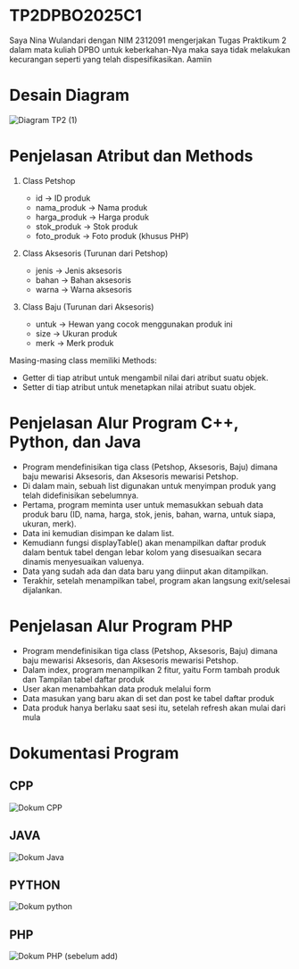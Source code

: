 # TP2DPBO2025C1

Saya Nina Wulandari dengan NIM 2312091 mengerjakan Tugas Praktikum 2 dalam mata kuliah DPBO untuk keberkahan-Nya maka saya tidak melakukan kecurangan seperti yang telah dispesifikasikan. Aamiin

# Desain Diagram
![Diagram TP2 (1)](https://github.com/user-attachments/assets/60651330-b8b3-4a3f-8cd3-4d6c55e244cd)


# Penjelasan Atribut dan Methods
1. Class Petshop
   * id → ID produk
   * nama_produk → Nama produk
   * harga_produk → Harga produk
   * stok_produk → Stok produk
   * foto_produk → Foto produk (khusus PHP)

2. Class Aksesoris (Turunan dari Petshop)
   * jenis → Jenis aksesoris
   * bahan → Bahan aksesoris
   * warna → Warna aksesoris

3. Class Baju (Turunan dari Aksesoris)
   * untuk → Hewan yang cocok menggunakan produk ini
   * size → Ukuran produk
   * merk → Merk produk

Masing-masing class memiliki Methods:
* Getter di tiap atribut untuk mengambil nilai dari atribut suatu objek.
* Setter di tiap atribut untuk menetapkan nilai atribut suatu objek.

# Penjelasan Alur Program C++, Python, dan Java
* Program mendefinisikan tiga class (Petshop, Aksesoris, Baju) dimana baju mewarisi Aksesoris, dan Aksesoris mewarisi Petshop.
* Di dalam main, sebuah list digunakan untuk menyimpan produk yang telah didefinisikan sebelumnya.
* Pertama, program meminta user untuk memasukkan sebuah data produk baru (ID, nama, harga, stok, jenis, bahan, warna, untuk siapa, ukuran, merk).
* Data ini kemudian disimpan ke dalam list.
* Kemudiann fungsi displayTable() akan menampilkan daftar produk dalam bentuk tabel dengan lebar kolom yang disesuaikan secara dinamis menyesuaikan valuenya.
* Data yang sudah ada dan data baru yang diinput akan ditampilkan.
* Terakhir, setelah menampilkan tabel, program akan langsung exit/selesai dijalankan.

# Penjelasan Alur Program PHP
* Program mendefinisikan tiga class (Petshop, Aksesoris, Baju) dimana baju mewarisi Aksesoris, dan Aksesoris mewarisi Petshop.
* Dalam index, program menampilkan 2 fitur, yaitu Form tambah produk dan Tampilan tabel daftar produk
* User akan menambahkan data produk melalui form
* Data masukan yang baru akan di set dan post ke tabel daftar produk
* Data produk hanya berlaku saat sesi itu, setelah refresh akan mulai dari mula

# Dokumentasi Program
## CPP
![Dokum CPP](https://github.com/user-attachments/assets/739e2055-d93d-471f-8f74-b34a71909653)

## JAVA
![Dokum Java](https://github.com/user-attachments/assets/e54db1fd-b847-457a-a80b-0d7cddc1a5b7)

## PYTHON
![Dokum python](https://github.com/user-attachments/assets/51fd1b0e-d3df-4797-b8b6-d5eeb647bf56)

## PHP
![Dokum PHP (sebelum add)](https://github.com/user-attachments/assets/cb3d0594-841c-488d-b13e-e7c78f45c36a)
